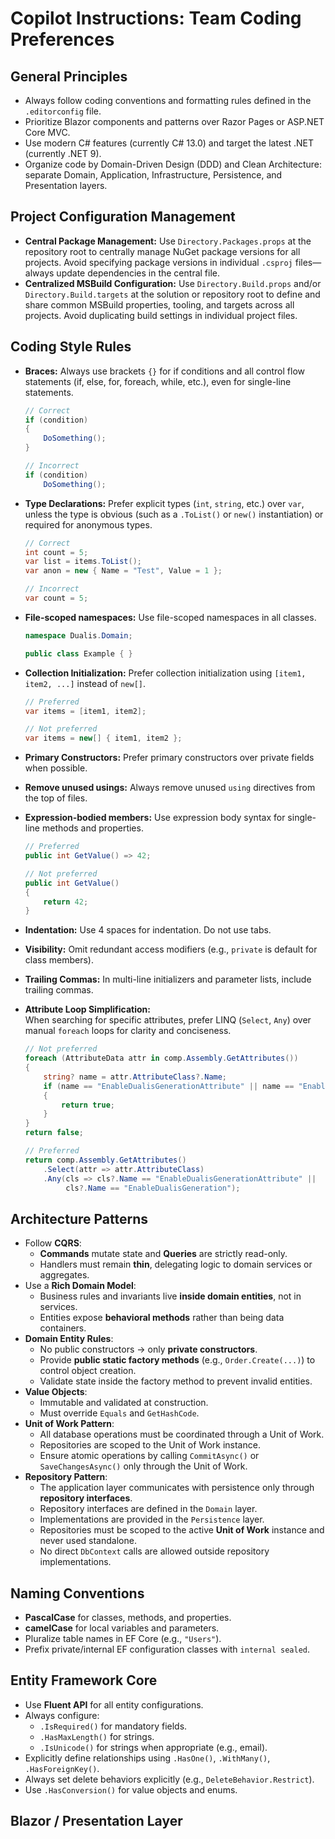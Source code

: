 ﻿# Copilot Instructions: Team Coding Preferences

## General Principles
- Always follow coding conventions and formatting rules defined in the `.editorconfig` file.
- Prioritize Blazor components and patterns over Razor Pages or ASP.NET Core MVC.
- Use modern C# features (currently C# 13.0) and target the latest .NET (currently .NET 9).
- Organize code by Domain-Driven Design (DDD) and Clean Architecture: separate Domain, Application, Infrastructure, Persistence, and Presentation layers.

## Project Configuration Management

- **Central Package Management:** Use `Directory.Packages.props` at the repository root to centrally manage NuGet package versions for all projects. Avoid specifying package versions in individual `.csproj` files—always update dependencies in the central file.
- **Centralized MSBuild Configuration:** Use `Directory.Build.props` and/or `Directory.Build.targets` at the solution or repository root to define and share common MSBuild properties, tooling, and targets across all projects. Avoid duplicating build settings in individual project files.

## Coding Style Rules

- **Braces:** Always use brackets `{}` for if conditions and all control flow statements (if, else, for, foreach, while, etc.), even for single-line statements.
  ```csharp
  // Correct
  if (condition)
  {
      DoSomething();
  }

  // Incorrect
  if (condition)
      DoSomething();
  ```

- **Type Declarations:** Prefer explicit types (`int`, `string`, etc.) over `var`, unless the type is obvious (such as a `.ToList()` or `new()` instantiation) or required for anonymous types.
  ```csharp
  // Correct
  int count = 5;
  var list = items.ToList();
  var anon = new { Name = "Test", Value = 1 };

  // Incorrect
  var count = 5;
  ```

- **File-scoped namespaces:** Use file-scoped namespaces in all classes.
  ```csharp
  namespace Dualis.Domain;

  public class Example { }
  ```

- **Collection Initialization:** Prefer collection initialization using `[item1, item2, ...]` instead of `new[]`.
  ```csharp
  // Preferred
  var items = [item1, item2];

  // Not preferred
  var items = new[] { item1, item2 };
  ```

- **Primary Constructors:** Prefer primary constructors over private fields when possible.

- **Remove unused usings:** Always remove unused `using` directives from the top of files.

- **Expression-bodied members:** Use expression body syntax for single-line methods and properties.
  ```csharp
  // Preferred
  public int GetValue() => 42;

  // Not preferred
  public int GetValue()
  {
      return 42;
  }
  ```

- **Indentation:** Use 4 spaces for indentation. Do not use tabs.

- **Visibility:** Omit redundant access modifiers (e.g., `private` is default for class members).

- **Trailing Commas:** In multi-line initializers and parameter lists, include trailing commas.

- **Attribute Loop Simplification:**  
  When searching for specific attributes, prefer LINQ (`Select`, `Any`) over manual `foreach` loops for clarity and conciseness.
  ```csharp
  // Not preferred
  foreach (AttributeData attr in comp.Assembly.GetAttributes())
  {
      string? name = attr.AttributeClass?.Name;
      if (name == "EnableDualisGenerationAttribute" || name == "EnableDualisGeneration")
      {
          return true;
      }
  }
  return false;

  // Preferred
  return comp.Assembly.GetAttributes()
      .Select(attr => attr.AttributeClass)
      .Any(cls => cls?.Name == "EnableDualisGenerationAttribute" || 
           cls?.Name == "EnableDualisGeneration");
  ```

## Architecture Patterns
- Follow **CQRS**:  
  - **Commands** mutate state and **Queries** are strictly read-only.  
  - Handlers must remain **thin**, delegating logic to domain services or aggregates.
- Use a **Rich Domain Model**:  
  - Business rules and invariants live **inside domain entities**, not in services.
  - Entities expose **behavioral methods** rather than being data containers.
- **Domain Entity Rules**:
  - No public constructors → only **private constructors**.
  - Provide **public static factory methods** (e.g., `Order.Create(...)`) to control object creation.
  - Validate state inside the factory method to prevent invalid entities.
- **Value Objects**:
  - Immutable and validated at construction.
  - Must override `Equals` and `GetHashCode`.
- **Unit of Work Pattern**:
  - All database operations must be coordinated through a Unit of Work.
  - Repositories are scoped to the Unit of Work instance.
  - Ensure atomic operations by calling `CommitAsync()` or `SaveChangesAsync()` only through the Unit of Work.
- **Repository Pattern**:
  - The application layer communicates with persistence only through **repository interfaces**.
  - Repository interfaces are defined in the `Domain` layer.
  - Implementations are provided in the `Persistence` layer.
  - Repositories must be scoped to the active **Unit of Work** instance and never used standalone.
  - No direct `DbContext` calls are allowed outside repository implementations.

## Naming Conventions
- **PascalCase** for classes, methods, and properties.
- **camelCase** for local variables and parameters.
- Pluralize table names in EF Core (e.g., `"Users"`).
- Prefix private/internal EF configuration classes with `internal sealed`.

## Entity Framework Core
- Use **Fluent API** for all entity configurations.
- Always configure:
  - `.IsRequired()` for mandatory fields.
  - `.HasMaxLength()` for strings.
  - `.IsUnicode()` for strings when appropriate (e.g., email).
- Explicitly define relationships using `.HasOne()`, `.WithMany()`, `.HasForeignKey()`.
- Always set delete behaviors explicitly (e.g., `DeleteBehavior.Restrict`).
- Use `.HasConversion()` for value objects and enums.

## Blazor / Presentation Layer